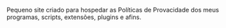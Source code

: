 Pequeno site criado para hospedar as Políticas de Provacidade dos meus programas, scripts, extensões, plugins e afins.
